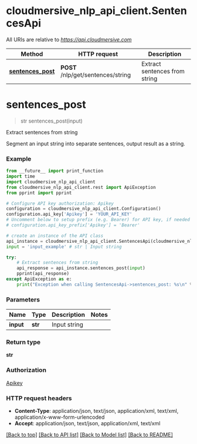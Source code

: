 # cloudmersive_nlp_api_client.SentencesApi

All URIs are relative to *https://api.cloudmersive.com*

Method | HTTP request | Description
------------- | ------------- | -------------
[**sentences_post**](SentencesApi.md#sentences_post) | **POST** /nlp/get/sentences/string | Extract sentences from string


# **sentences_post**
> str sentences_post(input)

Extract sentences from string

Segment an input string into separate sentences, output result as a string.

### Example
```python
from __future__ import print_function
import time
import cloudmersive_nlp_api_client
from cloudmersive_nlp_api_client.rest import ApiException
from pprint import pprint

# Configure API key authorization: Apikey
configuration = cloudmersive_nlp_api_client.Configuration()
configuration.api_key['Apikey'] = 'YOUR_API_KEY'
# Uncomment below to setup prefix (e.g. Bearer) for API key, if needed
# configuration.api_key_prefix['Apikey'] = 'Bearer'

# create an instance of the API class
api_instance = cloudmersive_nlp_api_client.SentencesApi(cloudmersive_nlp_api_client.ApiClient(configuration))
input = 'input_example' # str | Input string

try:
    # Extract sentences from string
    api_response = api_instance.sentences_post(input)
    pprint(api_response)
except ApiException as e:
    print("Exception when calling SentencesApi->sentences_post: %s\n" % e)
```

### Parameters

Name | Type | Description  | Notes
------------- | ------------- | ------------- | -------------
 **input** | **str**| Input string | 

### Return type

**str**

### Authorization

[Apikey](../README.md#Apikey)

### HTTP request headers

 - **Content-Type**: application/json, text/json, application/xml, text/xml, application/x-www-form-urlencoded
 - **Accept**: application/json, text/json, application/xml, text/xml

[[Back to top]](#) [[Back to API list]](../README.md#documentation-for-api-endpoints) [[Back to Model list]](../README.md#documentation-for-models) [[Back to README]](../README.md)

